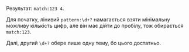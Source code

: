 
Результат: `match:123 4`.

Для початку, лінивий `pattern:\d+?` намагається взяти мінімальну можливу кількість цифр, але він має дійти до пробілу, тож обирається `match:123`.

Далі, другий `\d+?` обере лише одну тему, бо цього достатньо.
